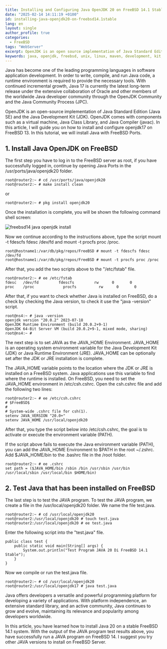 ```yaml
---
title: Installing and Configuring Java OpenJDK 20 on FreeBSD 14.1 Stable
date: "2025-02-14 14:11:19 +0100"
id: installing-java-openjdk20-on-freebsd14.1stable
lang: en
layout: single
author_profile: true
categories:
  - FreeBSD
tags: "WebServer"
excerpt: OpenJDK is an open source implementation of Java Standard Edition (Java SE) and the Java Development Kit (JDK).
keywords: java, openjdk, freebsd, unix, linux, maven, development, kit, server
---
```


Java has become one of the leading programming languages ​​in software application development. In order to write, compile, and run Java code, a runtime environment is required to provide the necessary tools. With continued incremental growth, Java 17 is currently the latest long-term release under the extensive collaboration of Oracle and other members of the worldwide Java developer community through the OpenJDK Community and the Java Community Process (JPC).

OpenJDK is an open-source implementation of Java Standard Edition (Java SE) and the Java Development Kit (JDK). OpenJDK comes with components such as a virtual machine, Java Class Library, and Java Compiler (javac). In this article, I will guide you on how to install and configure openjdk17 on FreeBSD 13. In this tutorial, we will install Java with FreeBSD Ports.

## 1. Install Java OpenJDK on FreeBSD
The first step you have to log in to the FreeBSD server as root, if you have successfully logged in, continue by opening Java Ports in the /usr/ports/java/openjdk20 folder.

```
root@router2:~ # cd /usr/ports/java/openjdk20
root@router2:~ # make install clean
```
or
```
root@router2:~ # pkg install openjdk20
```
Once the installation is complete, you will be shown the following command shell screen:

![freebsd14 java openjdk install](https://www.opencode.net/unixbsdshell/balena-etcher-portable-173/-/raw/main/freebsd_14_java_openjdk_install.jpg)

Now we continue according to the instructions above, type the script mount -t fdescfs fdesc /dev/fd and mount -t procfs proc /proc.

```
root@hostname1:/var/db/pkg/repos/FreeBSD # mount -t fdescfs fdesc /dev/fd
root@hostname1:/var/db/pkg/repos/FreeBSD # mount -t procfs proc /proc
```

After that, you add the two scripts above to the "/etc/fstab" file.

```
root@router2:~ # ee /etc/fstab
fdesc   /dev/fd         fdescfs         rw      0       0
proc    /proc             procfs          rw      0       0
```

After that, if you want to check whether Java is installed on FreeBSD, do a check by checking the Java version, to check it use the "java -version" script.

```
root@ns4:~ # java -version
openjdk version "20.0.2" 2023-07-18
OpenJDK Runtime Environment (build 20.0.2+9-1)
OpenJDK 64-Bit Server VM (build 20.0.2+9-1, mixed mode, sharing)
root@ns4:~ #
```

The next step is to set JAVA as the JAVA_HOME Environment. JAVA_HOME is an operating system environment variable for the Java Development Kit (JDK) or Java Runtime Environment (JRE). JAVA_HOME can be optionally set after the JDK or JRE installation is complete.

The JAVA_HOME variable points to the location where the JDK or JRE is installed on a FreeBSD system. Java applications use this variable to find where the runtime is installed. On FreeBSD, you need to set the JAVA_HOME environment in /etc/csh.cshrc.
Open the csh.cshrc file and add the following two lines:

```
root@router2:~ # ee /etc/csh.cshrc
# $FreeBSD$
#
# System-wide .cshrc file for csh(1).
setenv JAVA_VERSION "20.0+"
setenv JAVA_HOME /usr/local/openjdk20
```

After that, you type the script below into /etc/csh.cshrc, the goal is to activate or execute the environment variable (PATH).

If the script above fails to execute the Java environment variable (PATH), you can add the JAVA_HOME Environment to $PATH in the root ~/.zshrc. Add $JAVA_HOME/bin to the .bashrc file in the /root folder.

```
root@router2:~ # ee .cshrc
set path = ($JAVA_HOME/bin /sbin /bin /usr/sbin /usr/bin /usr/local/sbin /usr/local/bin $HOME/bin)
```

## 2. Test Java that has been installed on FreeBSD
The last step is to test the JAVA program. To test the JAVA program, we create a file in the /usr/local/openjdk20 folder. We name the file test.java.

```
root@router2:~ # cd /usr/local/openjdk20
root@router2:/usr/local/openjdk20 # touch test.java
root@router2:/usr/local/openjdk20 # ee test.java
```

Enter the following script into the "test.java" file.

```
public class test {
    public static void main(String[] args) {
        System.out.println("Test Program JAVA 20 Di FreeBSD 14.1 Stable");
    }
}
```

Now we compile or run the test.java file.

```
root@router2:~ # cd /usr/local/openjdk20
root@router2:/usr/local/openjdk17 # java test.java
```

Java offers developers a versatile and powerful programming platform for developing a variety of applications. With platform independence, an extensive standard library, and an active community, Java continues to grow and evolve, maintaining its relevance and popularity among developers worldwide.

In this article, you have learned how to install Java 20 on a stable FreeBSD 14.1 system. With the output of the JAVA program test results above, you have successfully run a JAVA program on FreeBSD 14. I suggest you try other JAVA versions to install on FreeBSD Server.
